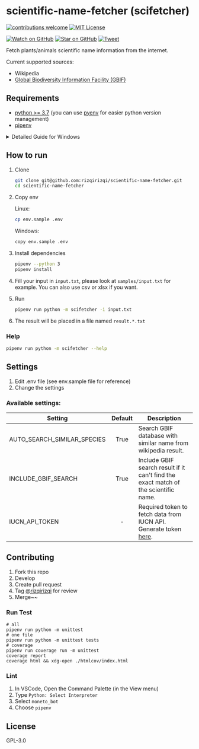 # scientific-name-fetcher (scifetcher)

[![contributions welcome][contrib-badge]][contrib-url]
[![MIT License][license-badge]][license-url]

[![Watch on GitHub][github-watch-badge]][github-watch]
[![Star on GitHub][github-star-badge]][github-star]
[![Tweet][twitter-badge]][twitter]

Fetch plants/animals scientific name information from the internet.

Current supported sources:
- Wikipedia
- [Global Biodiversity Information Facility (GBIF)](https://www.gbif.org/developer)

## Requirements
- [python >= 3.7](https://www.python.org/downloads/) (you can use [pyenv](https://github.com/pyenv/pyenv) for easier python version management)
- [pipenv](https://pipenv.pypa.io/en/latest/)

<details>
   <summary>Detailed Guide for Windows</summary>

   1. Download python from https://www.python.org/downloads/
   2. Install python, follow the instruction
   3. Press Win button (something like window icon on keyboard), search "env", then open `Edit the system environment variables`
   4. Click Environment Variables
   5. On `System Variables` section, edit the `Path` key
   6. Add these paths using the `New` button:
      ```
      # Please replace the username with your windows username, you can see it in C:\Users folder
      # Please replace the python version with your installed python version
      C:\Users\<YOUR_USERNAME>\AppData\Local\Programs\Python\Python310
      C:\Users\<YOUR_USERNAME>\AppData\Local\Programs\Python\Python310\Scripts
      C:\Users\<YOUR_USERNAME>\AppData\Roaming\Python\Python310\Scripts
      ```
   7. Click OK, then OK
   8. Open cmd, then type `python --version`, then it should respond with the python version.
   9. Type `pip3 install --user pipenv`, then it should install pipenv, make sure it's successfully installed.
   10. Type `pipenv --version`, then it should respond with the pipenv version.
   11. Done! You can continue follow the guide in the "How to run" section.
</details>


## How to run
1. Clone
   ```sh
   git clone git@github.com:rizqirizqi/scientific-name-fetcher.git
   cd scientific-name-fetcher
   ```
2. Copy env
 
   Linux:
   ```sh
   cp env.sample .env
   ```
   Windows:
   ```sh
   copy env.sample .env
   ```
3. Install dependencies
   ```sh
   pipenv --python 3
   pipenv install
   ```
4. Fill your input in `input.txt`, please look at `samples/input.txt` for example. You can also use csv or xlsx if you want.
5. Run
   ```sh
   pipenv run python -m scifetcher -i input.txt
   ```
6. The result will be placed in a file named `result.*.txt`

### Help
```sh
pipenv run python -m scifetcher --help
```

## Settings

1. Edit .env file (see env.sample file for reference)
2. Change the settings

### Available settings:

| Setting                     | Default | Description |
|-----------------------------|:-------:|-------------|
| AUTO_SEARCH_SIMILAR_SPECIES |  True   | Search GBIF database with similar name from wikipedia result. |
| INCLUDE_GBIF_SEARCH         |  True   | Include GBIF search result if it can't find the exact match of the scientific name. |
| IUCN_API_TOKEN              |    -    | Required token to fetch data from IUCN API. Generate token [here](https://apiv3.iucnredlist.org/api/v3/token). |

## Contributing
1. Fork this repo
2. Develop
3. Create pull request
4. Tag [@rizqirizqi](https://github.com/rizqirizqi) for review
5. Merge~~

### Run Test
```
# all
pipenv run python -m unittest
# one file
pipenv run python -m unittest tests
# coverage
pipenv run coverage run -m unittest
coverage report
coverage html && xdg-open ./htmlcov/index.html
```

### Lint
1. In VSCode, Open the Command Palette (in the View menu)
2. Type `Python: Select Interpreter`
3. Select `moneto_bot`
4. Choose `pipenv`

## License

GPL-3.0

[contrib-badge]: https://img.shields.io/badge/contributions-welcome-brightgreen.svg?style=flat-square
[contrib-url]: https://github.com/rizqirizqi/scientific-name-fetcher/issues
[license-badge]: https://img.shields.io/npm/l/webpconvert.svg?style=flat-square
[license-url]: https://github.com/rizqirizqi/webpconvert/blob/master/LICENSE

[github-watch-badge]: https://img.shields.io/github/watchers/rizqirizqi/scientific-name-fetcher.svg?style=social
[github-watch]: https://github.com/rizqirizqi/scientific-name-fetcher/watchers
[github-star-badge]: https://img.shields.io/github/stars/rizqirizqi/scientific-name-fetcher.svg?style=social
[github-star]: https://github.com/rizqirizqi/scientific-name-fetcher/stargazers
[twitter]: https://twitter.com/intent/tweet?text=Fetch%20plants%20and%20animals%20scientific%20name%20information%20from%20the%20internet!%20https%3A%2F%2Fgithub.com%2Frizqirizqi%2Fscientific-name-fetcher
[twitter-badge]: https://img.shields.io/twitter/url/https/github.com/rizqirizqi/scientific-name-fetcher.svg?style=social
